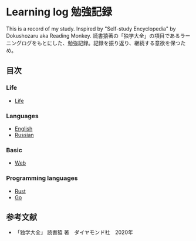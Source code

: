# Learning log 勉強記録
This is a record of my study. Inspired by "Self-study Encyclopedia" by Dokushozaru aka Reading Monkey.
読書猿著の「独学大全」の項目であるラーニングログをもとにした、勉強記録。記録を振り返り、継続する意欲を保つため。


## 目次

### Life

- [Life](./Life)

### Languages

- [English](./Languages/English)
- [Russian](./Languages/Russian)

### Basic

- [Web](./Basic/Web)

### Programming languages
- [Rust](./Programming_languages/Rust)
- [Go](./Programming_languages/Go)

## 参考文献
- 「独学大全」 読書猿 著　ダイヤモンド社　2020年


